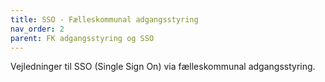 ```yaml
---
title: SSO - Fælleskommunal adgangsstyring
nav_order: 2
parent: FK adgangsstyring og SSO
---
```

Vejledninger til SSO (Single Sign On) via fælleskommunal adgangsstyring.
